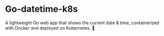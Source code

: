 # Go-datetime-k8s
A lightweight Go web app that shows the current date &amp; time, containerized with Docker and deployed on Kubernetes. 🚀
